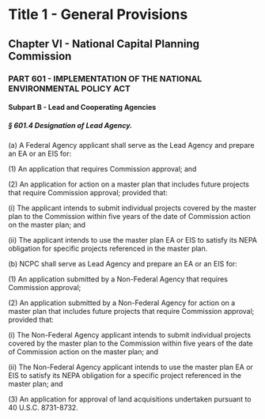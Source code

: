 
# Title 1 - General Provisions
## Chapter VI - National Capital Planning Commission
### PART 601 - IMPLEMENTATION OF THE NATIONAL ENVIRONMENTAL POLICY ACT
#### Subpart B - Lead and Cooperating Agencies
##### § 601.4 Designation of Lead Agency.

(a) A Federal Agency applicant shall serve as the Lead Agency and prepare an EA or an EIS for:

(1) An application that requires Commission approval; and

(2) An application for action on a master plan that includes future projects that require Commission approval; provided that:

(i) The applicant intends to submit individual projects covered by the master plan to the Commission within five years of the date of Commission action on the master plan; and

(ii) The applicant intends to use the master plan EA or EIS to satisfy its NEPA obligation for specific projects referenced in the master plan.

(b) NCPC shall serve as Lead Agency and prepare an EA or an EIS for:

(1) An application submitted by a Non-Federal Agency that requires Commission approval;

(2) An application submitted by a Non-Federal Agency for action on a master plan that includes future projects that require Commission approval; provided that:

(i) The Non-Federal Agency applicant intends to submit individual projects covered by the master plan to the Commission within five years of the date of Commission action on the master plan; and

(ii) The Non-Federal Agency applicant intends to use the master plan EA or EIS to satisfy its NEPA obligation for a specific project referenced in the master plan; and

(3) An application for approval of land acquisitions undertaken pursuant to 40 U.S.C. 8731-8732.
